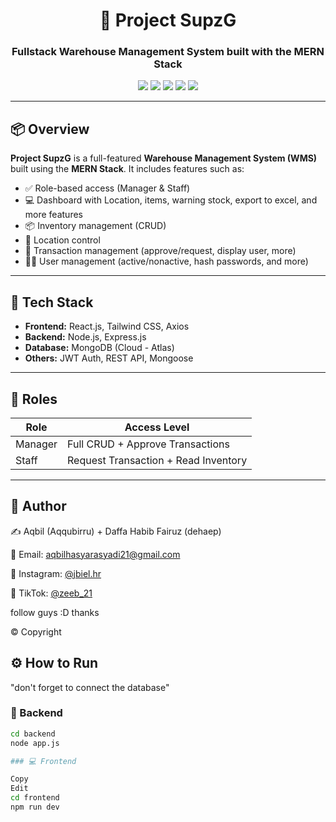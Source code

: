 <h1 align="center">🚀 Project SupzG</h1>
<h3 align="center">Fullstack Warehouse Management System built with the MERN Stack</h3>

<p align="center">
  <img src="https://img.shields.io/badge/Stack-MERN-green" />
  <img src="https://img.shields.io/badge/Status-Completed-brightgreen" />
  <img src="https://img.shields.io/badge/Backend-Express.js-blue" />
  <img src="https://img.shields.io/badge/Frontend-React.js-lightblue" />
  <img src="https://img.shields.io/badge/Database-MongoDB-green" />
</p>

----

## 📦 Overview

**Project SupzG** is a full-featured **Warehouse Management System (WMS)** built using the **MERN Stack**. It includes features such as:

- ✅ Role-based access (Manager & Staff)
- 💻 Dashboard with Location, items, warning stock, export to excel, and more features
- 📦 Inventory management (CRUD)
- 📍 Location control
- 🔄 Transaction management (approve/request, display user, more)
- 🧑‍💼 User management (active/nonactive, hash passwords, and more)

---

## 🧠 Tech Stack

- **Frontend:** React.js, Tailwind CSS, Axios
- **Backend:** Node.js, Express.js
- **Database:** MongoDB (Cloud - Atlas)
- **Others:** JWT Auth, REST API, Mongoose

---

## 🔐 Roles

| Role     | Access Level                                |
|----------|---------------------------------------------|
| Manager  | Full CRUD + Approve Transactions            |
| Staff    | Request Transaction + Read Inventory        |

---

## 💬 Author

✍️ Aqbil (Aqqubirru) + Daffa Habib Fairuz (dehaep)

📧 Email: aqbilhasyarasyadi21@gmail.com

📱 Instagram: <a href="https://instagram.com/jbiel.hr" target="_blank">@jbiel.hr</a>

🎵 TikTok: <a href="https://www.tiktok.com/@zebiel21" target="_blank">@zeeb_21</a>

follow guys :D thanks

 © Copyright

## ⚙️ How to Run
 "don't forget to connect the database"
### 🔧 Backend

```bash
cd backend
node app.js

### 💻 Frontend

Copy
Edit
cd frontend
npm run dev


